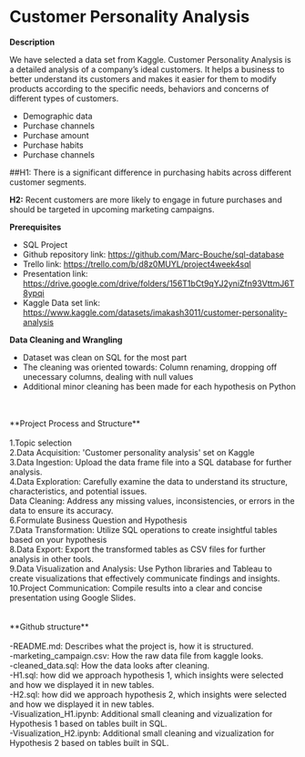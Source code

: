 # Customer Personality Analysis

**Description**

We have selected a data set from Kaggle.
Customer Personality Analysis is a detailed analysis of a company’s ideal customers. It helps a business to better understand its customers and makes it easier for them to modify products according to the specific needs, behaviors and concerns of different types of customers.

- Demographic data
- Purchase channels
- Purchase amount
- Purchase habits
- Purchase channels

##H1:
There is a significant difference in purchasing habits across different customer segments.

**H2:**
Recent customers are more likely to engage in future purchases and should be targeted in upcoming marketing campaigns.

**Prerequisites** </br>
- SQL Project</br>
- Github repository link: https://github.com/Marc-Bouche/sql-database</br>
- Trello link: https://trello.com/b/d8z0MUYL/project4week4sql</br>
- Presentation link: https://drive.google.com/drive/folders/156T1bCt9qYJ2yniZfn93VttmJ6T8ypqi</br>
- Kaggle Data set link: https://www.kaggle.com/datasets/imakash3011/customer-personality-analysis</br>

**Data Cleaning and Wrangling** </br>
- Dataset was clean on SQL for the most part</br>
- The cleaning was oriented towards: Column renaming, dropping off unecessary columns, dealing with null values</br>
- Additional minor cleaning has been made for each hypothesis on Python</br>
</br>
</br>
**Project Process and Structure** </br>
</br>
1.Topic selection</br>
2.Data Acquisition: 'Customer personality analysis' set on Kaggle</br>
3.Data Ingestion: Upload the data frame file into a SQL database for further analysis.</br>
4.Data Exploration: Carefully examine the data to understand its structure, characteristics, and potential issues.</br>
Data Cleaning: Address any missing values, inconsistencies, or errors in the data to ensure its accuracy.</br>
6.Formulate Business Question and Hypothesis</br>
7.Data Transformation: Utilize SQL operations to create insightful tables based on your hypothesis</br>
8.Data Export: Export the transformed tables as CSV files for further analysis in other tools.</br>
9.Data Visualization and Analysis: Use Python libraries and Tableau to create visualizations that effectively communicate findings and insights.</br>
10.Project Communication: Compile results into a clear and concise presentation using Google Slides.</br>
</br>
</br>
**Github structure**</br>
</br>
-README.md: Describes what the project is, how it is structured.</br>
-marketing_campaign.csv: How the raw data file from kaggle looks.</br>
-cleaned_data.sql: How the data looks after cleaning.</br>
-H1.sql: how did we approach hypothesis 1, which insights were selected and how we displayed it in new tables.</br>
-H2.sql: how did we approach hypothesis 2, which insights were selected and how we displayed it in new tables.</br>
-Visualization_H1.ipynb: Additional small cleaning and vizualization for Hypothesis 1 based on tables built in SQL.</br>
-Visualization_H2.ipynb: Additional small cleaning and vizualization for Hypothesis 2 based on tables built in SQL.</br>



